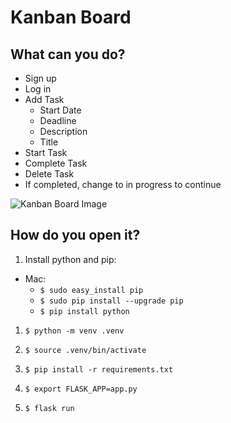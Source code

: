 # Kanban Board

## What can you do?

- Sign up
- Log in
- Add Task
  - Start Date
  - Deadline
  - Description
  - Title
- Start Task
- Complete Task
- Delete Task
- If completed, change to in progress to continue

![Kanban Board Image](https://github.com/WesleyWWhelan/KanbanBoard/blob/master/kanban_app/public/ss.png)

## How do you open it?

1. Install python and pip:
  - Mac: 
    - ```$ sudo easy_install pip```
    - ```$ sudo pip install --upgrade pip```
    - ```$ pip install python```
    
1. ```$ python -m venv .venv```

1. ```$ source .venv/bin/activate```

1. ```$ pip install -r requirements.txt```

1. ```$ export FLASK_APP=app.py```

1. ```$ flask run```

